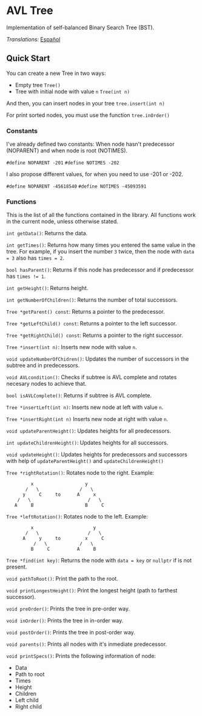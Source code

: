 # AVL Tree
Implementation of self-balanced Binary Search Tree (BST).

_Translations:_ [Español](https://github.com/halivert/avl-tree/blob/master/README_ES.md)

## Quick Start
  You can create a new Tree in two ways:
  - Empty tree `Tree()`
  - Tree with initial node with value `n` `Tree(int n)`

  And then, you can insert nodes in your tree `tree.insert(int n)`

  For print sorted nodes, you must use the function `tree.inOrder()`

### Constants
  I've already defined two constants: When node hasn't predecessor (NOPARENT) and when node is root (NOTIMES).

  `#define NOPARENT -201`
  `#define NOTIMES -202`

  I also propose different values, for when you need to use -201 or -202.

  `#define NOPARENT -45618540`
  `#define NOTIMES -45093591`

### Functions
  This is the list of all the functions contained in the library.
  All functions work in the current node, unless otherwise stated.

  `int getData()`: Returns the data.

  `int getTimes()`: Returns how many times you entered the same value in the tree. For example, if you insert the
  number `3` twice, then the node with `data = 3` also has `times = 2`.

  `bool hasParent()`: Returns if this node has predecessor and if predecessor has `times != 1`.

  `int getHeight()`: Returns height.

  `int getNumberOfChildren()`: Returns the number of total successors.

  `Tree *getParent() const`: Returns a pointer to the predecessor.

  `Tree *getLeftChild() const`: Returns a pointer to the left successor.

  `Tree *getRightChild() const`: Returns a pointer to the right successor.

  `Tree *insert(int n)`: Inserts new node with value `n`.

  `void updateNumberOfChidren()`: Updates the number of successors in the subtree and in predecessors.

  `void AVLcondition()`: Checks if subtree is AVL complete and rotates necesary nodes to achieve that.

  `bool isAVLComplete()`: Returns if subtree is AVL complete.

  `Tree *insertLeft(int n)`: Inserts new node at left with value `n`.

  `Tree *insertRight(int n)` Inserts new node at right with value `n`.

  `void updateParentHeight()`: Updates heights for all predecessors.

  `int updateChildrenHeight()`: Updates heights for all successors.

  `void updateHeight()`: Updates heights for predecessors and successors with help of `updateParentHeight()` and
  `updateChildrenHeight()`

  `Tree *rightRotation()`: Rotates node to the right.
  Example:
  ```
           x                   y
         /   \               /   \
        y     C     to      A     x
      /   \                     /   \
     A     B                   B     C
  ```

  `Tree *leftRotation()`: Rotates node to the left.
  Example:
  ```
           x                      y
         /   \                  /   \
        A     y     to         x     C
            /   \            /   \
           B     C          A     B
  ```

  `Tree *find(int key)`: Returns the node with `data = key` or `nullptr` if is not present.

  `void pathToRoot()`: Print the path to the root.

  `void printLongestHeight()`: Print the longest height (path to farthest successor).

  `void preOrder()`: Prints the tree in pre-order way.

  `void inOrder()`: Prints the tree in in-order way.

  `void postOrder()`: Prints the tree in post-order way.

  `void parents()`: Prints all nodes with it's inmediate predecessor.

  `void printSpecs()`: Prints the following information of node:
  - Data
  - Path to root
  - Times
  - Height
  - Children
  - Left child
  - Right child

